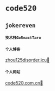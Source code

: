 # `code520`

## `jokereven`

#### `技术栈GoReactTaro`

#### `个人博客`

[zhou125disorder.icu📌](http://zhou125disorder.icu)

#### `个人网站`

[code520.com.cn📌](http://code520.com.cn)
